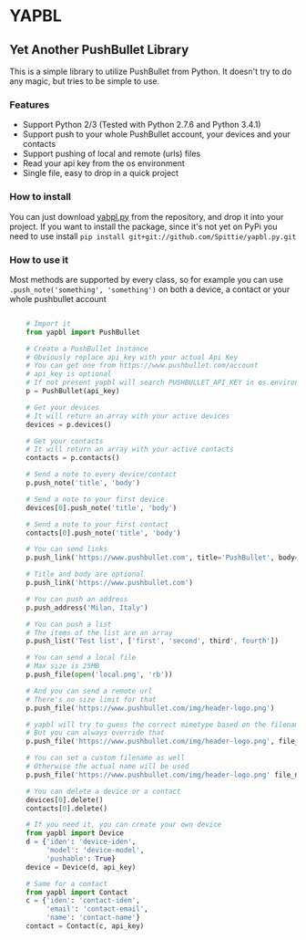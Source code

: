 # YAPBL
## Yet Another PushBullet Library

This is a simple library to utilize PushBullet from Python. It doesn't try to do any magic, but tries to be simple to use.

### Features
* Support Python 2/3 (Tested with Python 2.7.6 and Python 3.4.1)
* Support push to your whole PushBullet account, your devices and your contacts
* Support pushing of local and remote (urls) files
* Read your api key from the os environment
* Single file, easy to drop in a quick project

### How to install
You can just download [yabpl.py](https://raw.githubusercontent.com/Spittie/yapbl.py/master/yapbl/yapbl.py)
from the repository, and drop it into your project.
If you want to install the package, since it's not yet on PyPi you need to use install
```pip install git+git://github.com/Spittie/yapbl.py.git```

### How to use it
Most methods are supported by every class, so for example you can use
```.push_note('something', 'something')``` on both a device, a contact or your whole pushbullet account

```python

    # Import it
    from yapbl import PushBullet

    # Create a PushBullet instance
    # Obviously replace api_key with your actual Api Key
    # You can get one from https://www.pushbullet.com/account
    # api_key is optional
    # If not present yapbl will search PUSHBULLET_API_KEY in os.environ
    p = PushBullet(api_key)

    # Get your devices
    # It will return an array with your active devices
    devices = p.devices()

    # Get your contacts
    # It will return an array with your active contacts
    contacts = p.contacts()

    # Send a note to every device/contact
    p.push_note('title', 'body')

    # Send a note to your first device
    devices[0].push_note('title', 'body')

    # Send a note to your first contact
    contacts[0].push_note('title', 'body')

    # You can send links
    p.push_link('https://www.pushbullet.com', title='PushBullet', body='Testing')

    # Title and body are optional
    p.push_link('https://www.pushbullet.com')

    # You can push an address
    p.push_address('Milan, Italy')

    # You can push a list
    # The items of the list are an array
    p.push_list('Test list', ['first', 'second', third', fourth'])

    # You can send a local file
    # Max size is 25MB
    p.push_file(open('local.png', 'rb'))

    # And you can send a remote url
    # There's no size limit for that
    p.push_file('https://www.pushbullet.com/img/header-logo.png')

    # yapbl will try to guess the correct mimetype based on the filename
    # But you can always override that
    p.push_file('https://www.pushbullet.com/img/header-logo.png', file_type='image/png')

    # You can set a custom filename as well
    # Otherwise the actual name will be used
    p.push_file('https://www.pushbullet.com/img/header-logo.png' file_name='my awesome image')

    # You can delete a device or a contact
    devices[0].delete()
    contacts[0].delete()

    # If you need it, you can create your own device
    from yapbl import Device
    d = {'iden': 'device-iden',
         'model': 'device-model',
         'pushable': True}
    device = Device(d, api_key)

    # Same for a contact
    from yapbl import Contact
    c = {'iden': 'contact-iden',
         'email': 'contact-email',
         'name': 'contact-name'}
    contact = Contact(c, api_key)
```